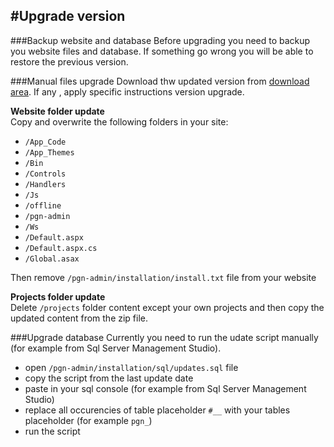#Upgrade version
---
###Backup website and database
Before upgrading you need to backup you website files and database. If something go wrong you will be able to restore the previous version.

###Manual files upgrade
Download thw updated version from [download area](http://www.pigeoncms.com). If any , apply specific instructions version upgrade.

**Website folder update**  
Copy and overwrite the following folders in your site:
- `/App_Code`
- `/App_Themes`
- `/Bin`
- `/Controls`
- `/Handlers`
- `/Js`
- `/offline`
- `/pgn-admin`
- `/Ws`
- `/Default.aspx`
- `/Default.aspx.cs`
- `/Global.asax`

Then remove `/pgn-admin/installation/install.txt` file from your website

**Projects folder update**  
Delete `/projects` folder content except your own projects and then copy the updated content from the zip file.

###Upgrade database
Currently you need to run the udate script manually (for example from Sql Server Management Studio).
- open `/pgn-admin/installation/sql/updates.sql` file
- copy the script from the last update date
- paste in your sql console (for example from Sql Server Management Studio)
- replace all occurencies of table placeholder `#__` with your tables placeholder (for example `pgn_`)
- run the script
